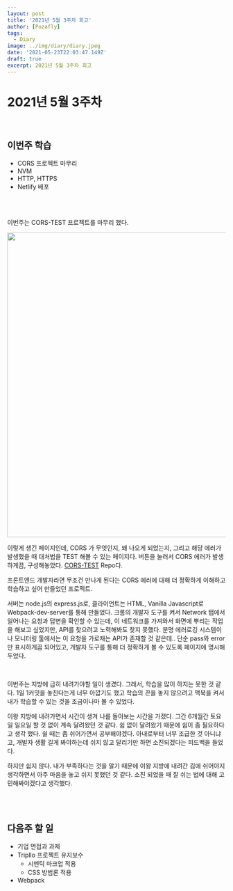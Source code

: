 ```yaml
---
layout: post
title: '2021년 5월 3주차 회고'
author: [Pozafly]
tags:
  - Diary
image: ../img/diary/diary.jpeg
date: '2021-05-23T22:03:47.149Z'
draft: true
excerpt: 2021년 5월 3주차 회고
---
```


# 2021년 5월 3주차

<br/>

## 이번주 학습

- CORS 프로젝트 마무리
- NVM
- HTTP, HTTPS
- Netlify 배포

<br/>

<br/>

이번주는 CORS-TEST 프로젝트를 마무리 했다.

<img width="700" src="https://user-images.githubusercontent.com/59427983/118496725-5b82b180-b75f-11eb-94fc-79cb151bd114.png" />

이렇게 생긴 페이지인데, CORS 가 무엇인지, 왜 나오게 되었는지, 그리고 해당 에러가 발생했을 때 대처법을 TEST 해볼 수 있는 페이지다. 버튼을 눌러서 CORS 에러가 발생하게끔, 구성해놓았다. [CORS-TEST](https://github.com/pozafly/CORS-TEST) Repo다.

프론트엔드 개발자라면 무조건 만나게 된다는 CORS 에러에 대해 더 정확하게 이해하고 학습하고 싶어 만들었던 프로젝트.

서버는 node.js의 express.js로, 클라이언트는 HTML, Vanilla Javascript로 Webpack-dev-server를 통해 만들었다. 크롬의 개발자 도구를 켜서 Network 탭에서 일어나는 요청과 답변을 확인할 수 있는데, 이 네트워크를 가져와서 화면에 뿌리는 작업을 해보고 싶었지만, API를 찾으려고 노력해봐도 찾지 못했다. 분명 에러로깅 시스템이나 모니터링 툴에서는 이 요청을 가로채는 API가 존재할 것 같은데.. 단순 pass와 error만 표시하게끔 되어있고, 개발자 도구를 통해 더 정확하게 볼 수 있도록 페이지에 명시해 두었다.

<br/>

이번주는 지방에 급히 내려가야할 일이 생겼다. 그래서, 학습을 많이 하지는 못한 것 같다. 1일 1커밋을 놓친다는게 너무 아깝기도 했고 학습의 끈을 놓지 않으려고 맥북을 켜서 내가 학습할 수 있는 것을 조금이나마 볼 수 있었다.

이왕 지방에 내려가면서 시간이 생겨 나를 돌아보는 시간을 가졌다. 그간 6개월간 토요일 일요일 할 것 없이 계속 달려왔던 것 같다. 쉼 없이 달려왔기 때문에 쉼이 좀 필요하다고 생각 했다. 쉴 때는 좀 쉬어가면서 공부해야겠다. 아내로부터 너무 조급한 것 아니냐고, 개발자 생활 길게 봐야하는데 쉬지 않고 달리기만 하면 소진되겠다는 피드백을 들었다.

하지만 쉽지 않다. 내가 부족하다는 것을 알기 때문에 이왕 지방에 내려간 김에 쉬어야지 생각하면서 아주 마음을 놓고 쉬지 못했던 것 같다. 소진 되었을 때 잘 쉬는 법에 대해 고민해봐야겠다고 생각했다.

<br/>

<br/>

## 다음주 할 일

- 기업 면접과 과제
- Tripllo 프로젝트 유지보수
  - 시멘틱 마크업 적용
  - CSS 방법론 적용
- Webpack
